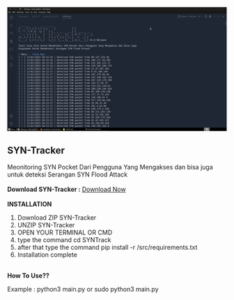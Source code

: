 <img src="trackSYN.png">
<br>
<h2>SYN-Tracker</h2>
Meonitoring SYN Pocket Dari Pengguna Yang Mengakses dan bisa juga untuk deteksi Serangan SYN Flood Attack
<br><br>
 <b>Download SYN-Tracker :</b>
 <a href="https://fierza-dev.github.io/SYNTrack.zip" class="focus:outline-none text-white bg-purple-700 hover:bg-purple-800 focus:ring-4 focus:ring-purple-300 font-medium rounded-lg text-sm px-5 py-2.5 mb-2  dark:bg-purple-600 dark:hover:bg-purple-700 dark:focus:ring-purple-900">Download Now</a>
<br><br>
 <b>INSTALLATION</b>
 <ol>
   <li>Download ZIP SYN-Tracker</li>
   <li>UNZIP SYN-Tracker</li>
   <li>OPEN YOUR TERMINAL OR CMD</li>
   <li>type the command cd SYNTrack</li>
   <li>after that type the command pip install -r /src/requirements.txt</li>
   <li>Installation complete</li>
 </ol>
<br>
 <b>How To Use??</b>
 <p>Example : python3 main.py or sudo python3 main.py</p>
